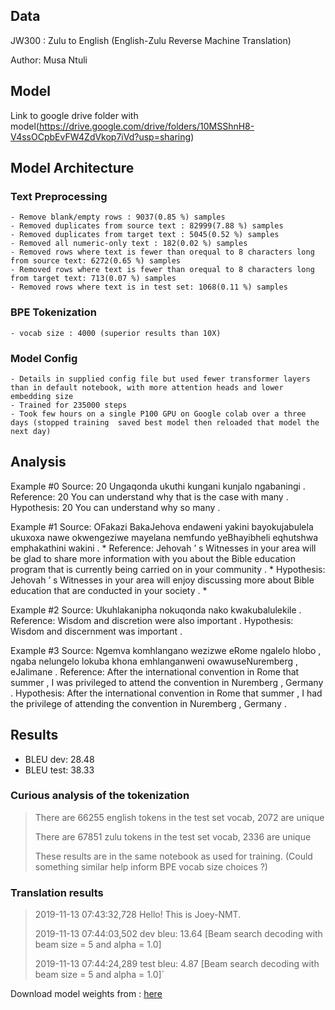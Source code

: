 ## Data 
JW300 : Zulu to English (English-Zulu Reverse Machine Translation)

Author: Musa Ntuli


## Model 
Link to google drive folder with model(https://drive.google.com/drive/folders/10MSShnH8-V4ssOCpbEvFW4ZdVkop7iVd?usp=sharing)


## Model Architecture
  ### Text Preprocessing
    - Remove blank/empty rows : 9037(0.85 %) samples
    - Removed duplicates from source text : 82999(7.88 %) samples
    - Removed duplicates from target text : 5045(0.52 %) samples
    - Removed all numeric-only text : 182(0.02 %) samples
    - Removed rows where text is fewer than orequal to 8 characters long from source text: 6272(0.65 %) samples
    - Removed rows where text is fewer than orequal to 8 characters long from target text: 713(0.07 %) samples
    - Removed rows where text is in test set: 1068(0.11 %) samples
    
   ### BPE Tokenization
    - vocab size : 4000 (superior results than 10X)
    
   ### Model Config
    - Details in supplied config file but used fewer transformer layers than in default notebook, with more attention heads and lower embedding size
    - Trained for 235000 steps
    - Took few hours on a single P100 GPU on Google colab over a three days (stopped training  saved best model then reloaded that model the next day)

## Analysis

Example #0
Source:     20 Ungaqonda ukuthi kungani kunjalo ngabaningi .
Reference:  20 You can understand why that is the case with many .
Hypothesis: 20 You can understand why so many .

Example #1
Source:     OFakazi BakaJehova endaweni yakini bayokujabulela ukuxoxa nawe okwengeziwe mayelana nemfundo yeBhayibheli eqhutshwa emphakathini wakini . *
Reference:  Jehovah ’ s Witnesses in your area will be glad to share more information with you about the Bible education program that is currently being carried on in your community . *
Hypothesis: Jehovah ’ s Witnesses in your area will enjoy discussing more about Bible education that are conducted in your society . *

Example #2
Source:     Ukuhlakanipha nokuqonda nako kwakubalulekile .
Reference:  Wisdom and discretion were also important .
Hypothesis: Wisdom and discernment was important .

Example #3
Source:     Ngemva komhlangano wezizwe eRome ngalelo hlobo , ngaba nelungelo lokuba khona emhlanganweni owawuseNuremberg , eJalimane .
Reference:  After the international convention in Rome that summer , I was privileged to attend the convention in Nuremberg , Germany .
Hypothesis: After the international convention in Rome that summer , I had the privilege of attending the convention in Nuremberg , Germany .

    
## Results
  - BLEU dev: 28.48
  - BLEU test: 38.33

### Curious analysis of the tokenization
  > There are 66255 english tokens in the test set vocab, 2072 are unique 
  >
  > There are 67851 zulu tokens in the test set vocab, 2336 are unique
  >
  > These results are in the same notebook as used for training. (Could something similar help inform BPE vocab size choices ?)

### Translation results
> 2019-11-13 07:43:32,728 Hello! This is Joey-NMT.
>
> 2019-11-13 07:44:03,502  dev bleu:  13.64 [Beam search decoding with beam size = 5 and alpha = 1.0]
>
> 2019-11-13 07:44:24,289 test bleu:   4.87 [Beam search decoding with beam size = 5 and alpha = 1.0]`

Download model weights from : [here](https://drive.google.com/open?id=1-QLxP7xLqu-AqDQkm1XaCtDEex1Oseo0)
